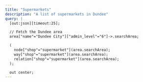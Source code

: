 ```yaml
---
title: "Supermarkets"
description: "A list of supermarkets in Dundee"
query: |
  [out:json][timeout:25];

  // Fetch the Dundee area
  area["name"="Dundee City"]["admin_level"="6"]->.searchArea;

  (
    node["shop"="supermarket"](area.searchArea);
    way["shop"="supermarket"](area.searchArea);
    relation["shop"="supermarket"](area.searchArea);
  );

  out center;
---
```

